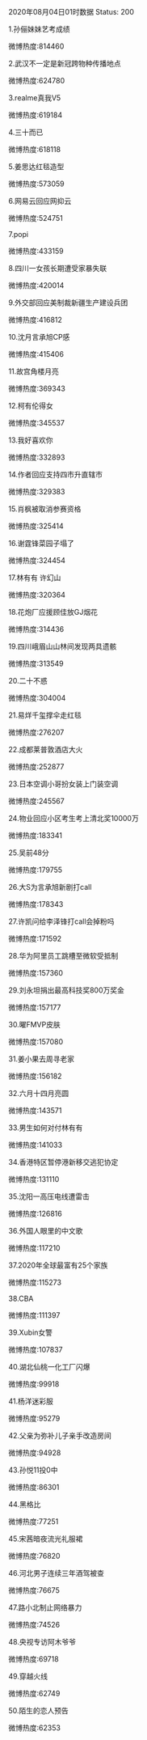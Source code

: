 2020年08月04日01时数据
Status: 200

1.孙俪妹妹艺考成绩

微博热度:814460

2.武汉不一定是新冠跨物种传播地点

微博热度:624780

3.realme真我V5

微博热度:619184

4.三十而已

微博热度:618118

5.姜思达红毯造型

微博热度:573059

6.网易云回应网抑云

微博热度:524751

7.popi

微博热度:433159

8.四川一女孩长期遭受家暴失联

微博热度:420014

9.外交部回应美制裁新疆生产建设兵团

微博热度:416812

10.沈月言承旭CP感

微博热度:415406

11.故宫角楼月亮

微博热度:369343

12.柯有伦得女

微博热度:345537

13.我好喜欢你

微博热度:332893

14.作者回应支持四市升直辖市

微博热度:329383

15.肖枫被取消参赛资格

微博热度:325414

16.谢霆锋菜园子塌了

微博热度:324454

17.林有有 许幻山

微博热度:320364

18.花炮厂应援顾佳放GJ烟花

微博热度:314436

19.四川峨眉山山林间发现两具遗骸

微博热度:313549

20.二十不惑

微博热度:304004

21.易烊千玺撑伞走红毯

微博热度:276207

22.成都莱普敦酒店大火

微博热度:252877

23.日本空调小哥扮女装上门装空调

微博热度:245567

24.物业回应小区考生考上清北奖10000万

微博热度:183341

25.吴前48分

微博热度:179755

26.大S为言承旭新剧打call

微博热度:178343

27.许凯问给李泽锋打call会掉粉吗

微博热度:171592

28.华为阿里员工跳槽至微软受抵制

微博热度:157360

29.刘永坦捐出最高科技奖800万奖金

微博热度:157177

30.曜FMVP皮肤

微博热度:157080

31.姜小果去周寻老家

微博热度:156182

32.六月十四月亮圆

微博热度:143571

33.男生如何对付林有有

微博热度:141033

34.香港特区暂停港新移交逃犯协定

微博热度:131110

35.沈阳一高压电线遭雷击

微博热度:126816

36.外国人眼里的中文歌

微博热度:117210

37.2020年全球最富有25个家族

微博热度:115273

38.CBA

微博热度:111397

39.Xubin女警

微博热度:107837

40.湖北仙桃一化工厂闪爆

微博热度:99918

41.杨洋迷彩服

微博热度:95279

42.父亲为弥补儿子亲手改造房间

微博热度:94928

43.孙悦11投0中

微博热度:86301

44.黑格比

微博热度:77251

45.宋茜暗夜流光礼服裙

微博热度:76820

46.河北男子连续三年酒驾被查

微博热度:76675

47.路小北制止网络暴力

微博热度:74526

48.央视专访阿木爷爷

微博热度:69718

49.穿越火线

微博热度:62749

50.陌生的恋人预告

微博热度:62353

